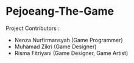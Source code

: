# Pejoeang-The-Game
Project Contributors :
- Nenza Nurfirmansyah (Game Programmer)
- Muhamad Zikri (Game Designer)
- Risma Fitriyani (Game Designer, Game Artist)
